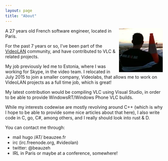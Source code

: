 ```yaml
---
layout: page
title: "About"
---
```


<img class="rounded-picture" style="float: right" src="/img/avatar.jpg">
A 27 years old French software engineer, located in Paris.

For the past 7 years or so, I've been part of the [VideoLAN](https://www.videolan.org) community, and have contributed to VLC & related projects.

My job previously led me to Estonia, where I was working for Skype, in the video team. I relocated in July 2015 to join a smaller company, Videolabs, that allows me to
work on VideoLAN projects as a full time job, which is great!

My latest contribution would be compiling VLC using Visual Studio, in order to be able to provide WindowsRT/Windows Phone VLC builds.

While my interests codewise are mostly revolving around C++ (which is why I hope to be able to provide some nice articles about that here), I also write code in C, go, C#, among others, and I really should look into rust & D.

You can contact me through:

- mail hugo /AT/ beauzee.fr
- irc (irc.freenode.org, #videolan)
- twitter: @beauzeh
- IRL in Paris or maybe at a conference, somewhere!

